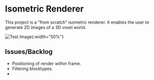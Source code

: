 # Isometric Renderer

This project is a "from scratch" isometric renderer. It enables the user to generate 2D images of a 3D voxel world.

![Test Image](/images/test.jpg){:width="50%"}

## Issues/Backlog
- Positioning of render within frame.
- Filtering blocktypes.
- 